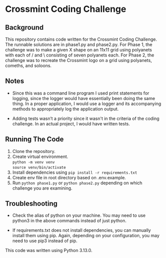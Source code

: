 # Crossmint Coding Challenge

## Background

This repository contains code written for the Crossmint Coding Challenge. The runnable solutions are in phase1.py and phase2.py. For Phase 1, the challenge was to make a given X shape on an 11x11 grid using polyanets with each of / and \ consisting of seven polyanets each. For Phase 2, the challenge was to recreate the Crossmint logo on a grid using polyanets, comeths, and soloons.

## Notes

* Since this was a command line program I used print statements for logging, since the logger would have essentially been doing the same thing. In a proper application, I would use a logger and its accompanying methods to appropriately log the application output.

* Adding tests wasn’t a priority since it wasn't in the criteria of the coding challenge. In an actual project, I would have written tests. 

## Running The Code

1. Clone the repository.
2. Create virtual environment.
    <br/>```python -m venv venv```
    <br />```source venv/bin/activate``` <br/>
3. Install dependencies using ```pip install -r requirements.txt```
4. Create env file in root directory based on .env.example.
5. Run ```python phase1.py``` or ```python phase2.py``` depending on which challenge you are examining.


## Troubleshooting

* Check the alias of python on your machine. You may need to use python3 in the above commands instead of just python.

* If requirements.txt does not install dependencies, you can manually install them using pip. Again, depending on your configuration, you may need to use pip3 instead of pip.

This code was written using Python 3.13.0.
